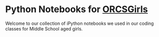 # Python Notebooks for [ORCSGirls](www.orcsgirls.org)

Welcome to our collection of iPython notebooks we used in our coding classes for Middle School aged girls.  

